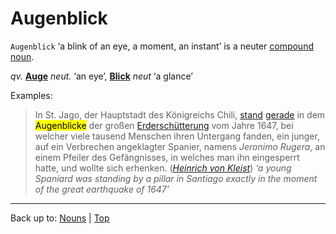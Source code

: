 # Augenblick

`Augenblick` ‘a blink of an eye, a moment, an instant’ is a neuter [compound noun](../../compoundNouns.md).

*qv.* **[Auge](Auge.md)** *neut.* ‘an eye’, **[Blick](../../b/bl/Blick.md)** *neut* ‘a glance’ 

Examples:

> In St. Jago, der Hauptstadt des Königreichs Chili, [stand](../../../verbs/s/st/stehen.md) [gerade](../../../adverbs/g/ge/gerade.md) in dem <mark>Augenblicke</mark> der großen [Erderschütterung](../../e/er/Erdserchuetterung.md) vom Jahre 1647, bei welcher viele tausend Menschen ihren Untergang fanden, ein junger, auf ein Verbrechen angeklagter Spanier, namens *Jeronimo Rugera*, an einem Pfeiler des Gefängnisses, in welches man ihn eingesperrt hatte, und wollte sich erhenken. (*[Heinrich von Kleist](../../../texts/Kleist/DasErdbebenInChili.md)*) *‘a young Spaniard was standing by a pillar in Santiago exactly in the moment of the great earthquake of 1647’*

----

Back up to: [Nouns](../../index.md) | [Top](../../../index.md)

